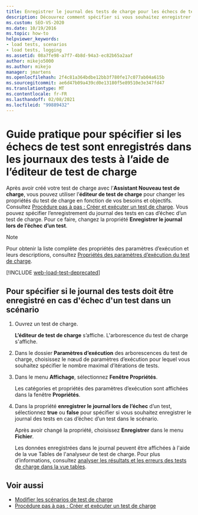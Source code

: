 ```yaml
---
title: Enregistrer le journal des tests de charge pour les échecs de test
description: Découvrez comment spécifier si vous souhaitez enregistrer le journal des tests en cas d’échec d’un test dans un test de charge en modifiant la propriété enregistrer le journal lors de l’échec du test.
ms.custom: SEO-VS-2020
ms.date: 10/19/2016
ms.topic: how-to
helpviewer_keywords:
- load tests, scenarios
- load tests, logging
ms.assetid: 08a7fe98-a7f7-4b8d-94a3-ec82b65a2aaf
author: mikejo5000
ms.author: mikejo
manager: jmartens
ms.openlocfilehash: 2f4c81a364bdbe12bb3f780fe17c077ab04a615b
ms.sourcegitcommit: ae6d47b09a439cd0e13180f5e89510e3e347fd47
ms.translationtype: MT
ms.contentlocale: fr-FR
ms.lasthandoff: 02/08/2021
ms.locfileid: "99889432"
---
```

# <a name="how-to-specify-if-test-failures-are-saved-to-test-logs-using-the-load-test-editor"></a>Guide pratique pour spécifier si les échecs de test sont enregistrés dans les journaux des tests à l’aide de l’éditeur de test de charge

Après avoir créé votre test de charge avec l’**Assistant Nouveau test de charge**, vous pouvez utiliser l’**éditeur de test de charge** pour changer les propriétés du test de charge en fonction de vos besoins et objectifs. Consultez [Procédure pas à pas : Créer et exécuter un test de charge](../test/walkthrough-create-and-run-a-load-test.md). Vous pouvez spécifier l’enregistrement du journal des tests en cas d’échec d’un test de charge. Pour ce faire, changez la propriété **Enregistrer le journal lors de l’échec d’un test**.

> [!NOTE]
> Pour obtenir la liste complète des propriétés des paramètres d’exécution et leurs descriptions, consultez [Propriétés des paramètres d’exécution du test de charge](../test/load-test-run-settings-properties.md).

[!INCLUDE [web-load-test-deprecated](includes/web-load-test-deprecated.md)]

## <a name="to-specify-if-the-test-log-is-saved-when-a-test-fails-in-a-scenario"></a>Pour spécifier si le journal des tests doit être enregistré en cas d'échec d'un test dans un scénario

1. Ouvrez un test de charge.

     **L’éditeur de test de charge** s’affiche. L'arborescence du test de charge s'affiche.

2. Dans le dossier **Paramètres d’exécution** des arborescences du test de charge, choisissez le nœud de paramètres d’exécution pour lequel vous souhaitez spécifier le nombre maximal d’itérations de tests.

3. Dans le menu **Affichage**, sélectionnez **Fenêtre Propriétés**.

     Les catégories et propriétés des paramètres d’exécution sont affichées dans la fenêtre **Propriétés**.

4. Dans la propriété **enregistrer le journal lors de l’échec** d’un test, sélectionnez **true** ou **false** pour spécifier si vous souhaitez enregistrer le journal des tests en cas d’échec d’un test dans le scénario.

     Après avoir changé la propriété, choisissez **Enregistrer** dans le menu **Fichier**.

     Les données enregistrées dans le journal peuvent être affichées à l'aide de la vue Tables de l'analyseur de test de charge. Pour plus d’informations, consultez [analyser les résultats et les erreurs des tests de charge dans la vue tables](../test/analyze-load-test-results-and-errors-in-the-tables-view.md).

## <a name="see-also"></a>Voir aussi

- [Modifier les scénarios de test de charge](../test/edit-load-test-scenarios.md)
- [Procédure pas à pas : Créer et exécuter un test de charge](../test/walkthrough-create-and-run-a-load-test.md)
